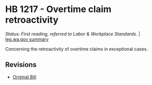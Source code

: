 # HB 1217 - Overtime claim retroactivity
*Status: First reading, referred to Labor & Workplace Standards.* | [leg.wa.gov summary](https://app.leg.wa.gov/billsummary?BillNumber=1217&Year=2021)

Concerning the retroactivity of overtime claims in exceptional cases.

## Revisions
* [Original Bill](1/)